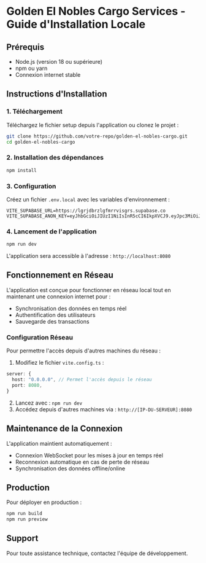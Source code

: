 # Golden El Nobles Cargo Services - Guide d'Installation Locale

## Prérequis

- Node.js (version 18 ou supérieure)
- npm ou yarn
- Connexion internet stable

## Instructions d'Installation

### 1. Téléchargement
Téléchargez le fichier setup depuis l'application ou clonez le projet :
```bash
git clone https://github.com/votre-repo/golden-el-nobles-cargo.git
cd golden-el-nobles-cargo
```

### 2. Installation des dépendances
```bash
npm install
```

### 3. Configuration
Créez un fichier `.env.local` avec les variables d'environnement :
```
VITE_SUPABASE_URL=https://lgrjdbrzlgfmrrvisgrs.supabase.co
VITE_SUPABASE_ANON_KEY=eyJhbGciOiJIUzI1NiIsInR5cCI6IkpXVCJ9.eyJpc3MiOiJzdXBhYmFzZSIsInJlZiI6ImxncmpkYnJ6bGdmbXJydmlzZ3JzIiwicm9sZSI6ImFub24iLCJpYXQiOjE3NTE3MTI1OTMsImV4cCI6MjA2NzI4ODU5M30.4XXmZbIDTYb_G80OLOt2NvMF2o_HaJhRqc3p7PW4bEQ
```

### 4. Lancement de l'application
```bash
npm run dev
```

L'application sera accessible à l'adresse : `http://localhost:8080`

## Fonctionnement en Réseau

L'application est conçue pour fonctionner en réseau local tout en maintenant une connexion internet pour :
- Synchronisation des données en temps réel
- Authentification des utilisateurs
- Sauvegarde des transactions

### Configuration Réseau
Pour permettre l'accès depuis d'autres machines du réseau :

1. Modifiez le fichier `vite.config.ts` :
```typescript
server: {
  host: "0.0.0.0", // Permet l'accès depuis le réseau
  port: 8080,
}
```

2. Lancez avec : `npm run dev`
3. Accédez depuis d'autres machines via : `http://[IP-DU-SERVEUR]:8080`

## Maintenance de la Connexion

L'application maintient automatiquement :
- Connexion WebSocket pour les mises à jour en temps réel
- Reconnexion automatique en cas de perte de réseau
- Synchronisation des données offline/online

## Production

Pour déployer en production :
```bash
npm run build
npm run preview
```

## Support

Pour toute assistance technique, contactez l'équipe de développement.